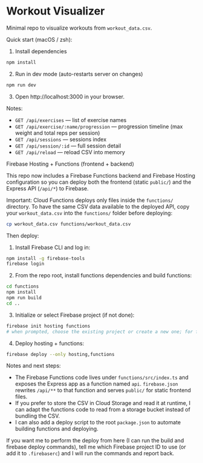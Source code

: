 # Workout Visualizer

Minimal repo to visualize workouts from `workout_data.csv`.

Quick start (macOS / zsh):

1. Install dependencies

```bash
npm install
```

2. Run in dev mode (auto-restarts server on changes)

```bash
npm run dev
```

3. Open http://localhost:3000 in your browser.

Notes:
  - `GET /api/exercises` — list of exercise names
  - `GET /api/exercise/:name/progression` — progression timeline (max weight and total reps per session)
  - `GET /api/sessions` — sessions index
  - `GET /api/session/:id` — full session detail
  - `GET /api/reload` — reload CSV into memory

Firebase Hosting + Functions (frontend + backend)

This repo now includes a Firebase Functions backend and Firebase Hosting configuration so you can deploy both the frontend (static `public/`) and the Express API (`/api/*`) to Firebase.

Important: Cloud Functions deploys only files inside the `functions/` directory. To have the same CSV data available to the deployed API, copy your `workout_data.csv` into the `functions/` folder before deploying:

```bash
cp workout_data.csv functions/workout_data.csv
```

Then deploy:

1. Install Firebase CLI and log in:

```bash
npm install -g firebase-tools
firebase login
```

2. From the repo root, install functions dependencies and build functions:

```bash
cd functions
npm install
npm run build
cd ..
```

3. Initialize or select Firebase project (if not done):

```bash
firebase init hosting functions
# when prompted, choose the existing project or create a new one; for functions choose TypeScript
```

4. Deploy hosting + functions:

```bash
firebase deploy --only hosting,functions
```

Notes and next steps:
- The Firebase Functions code lives under `functions/src/index.ts` and exposes the Express app as a function named `api`. `firebase.json` rewrites `/api/**` to that function and serves `public/` for static frontend files.
- If you prefer to store the CSV in Cloud Storage and read it at runtime, I can adapt the functions code to read from a storage bucket instead of bundling the CSV.
- I can also add a deploy script to the root `package.json` to automate building functions and deploying.

If you want me to perform the deploy from here (I can run the build and firebase deploy commands), tell me which Firebase project ID to use (or add it to `.firebaserc`) and I will run the commands and report back.
